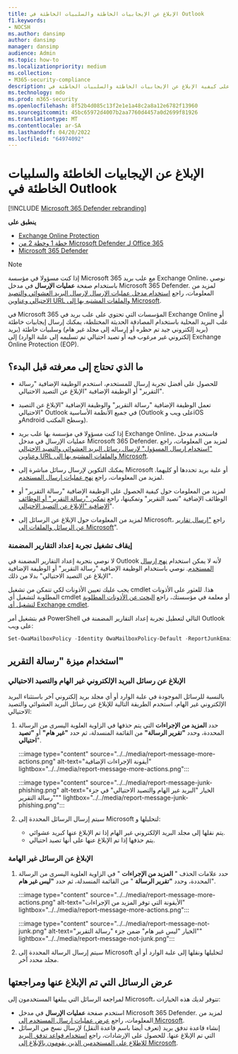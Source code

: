 ```yaml
---
title: الإبلاغ عن الإيجابيات الخاطئة والسلبيات الخاطئة في Outlook
f1.keywords:
- NOCSH
ms.author: dansimp
author: dansimp
manager: dansimp
audience: Admin
ms.topic: how-to
ms.localizationpriority: medium
ms.collection:
- M365-security-compliance
description: تعرف على كيفية الإبلاغ عن الإيجابيات الخاطئة والسلبيات الخاطئة في Outlook باستخدام ميزة "رسالة التقرير".
ms.technology: mdo
ms.prod: m365-security
ms.openlocfilehash: 8f52b4d085c13f2e1e1a48c2a8a12e6782f13960
ms.sourcegitcommit: 45bc65972d4007b2aa7760d4457a0d2699f81926
ms.translationtype: MT
ms.contentlocale: ar-SA
ms.lasthandoff: 04/20/2022
ms.locfileid: "64974092"
---
```

# <a name="report-false-positives-and-false-negatives-in-outlook"></a>الإبلاغ عن الإيجابيات الخاطئة والسلبيات الخاطئة في Outlook

[!INCLUDE [Microsoft 365 Defender rebranding](../includes/microsoft-defender-for-office.md)]

**ينطبق على**
- [Exchange Online Protection](exchange-online-protection-overview.md)
- [خطة 1 وخطة 2 من Microsoft Defender لـ Office 365](defender-for-office-365.md)
- [Microsoft 365 Defender](../defender/microsoft-365-defender.md)

> [!NOTE]
> إذا كنت مسؤولا في مؤسسة Microsoft 365 مع علب بريد Exchange Online، نوصي باستخدام صفحة **عمليات الإرسال** في مدخل Microsoft 365 Defender. لمزيد من المعلومات، راجع [استخدام مدخل عمليات الإرسال لإرسال البريد العشوائي والتصيد الاحتيالي وعناوين URL والملفات المشتبه بها إلى Microsoft](admin-submission.md).

في Microsoft 365 المؤسسات التي تحتوي على علب بريد في Exchange Online أو علب البريد المحلية باستخدام المصادقة الحديثة المختلطة، يمكنك إرسال إيجابيات خاطئة (بريد إلكتروني جيد تم حظره أو إرساله إلى مجلد غير هام) وسلبيات خاطئة (بريد إلكتروني غير مرغوب فيه أو تصيد احتيالي تم تسليمه إلى علبة الوارد) إلى Exchange Online Protection (EOP).

## <a name="what-do-you-need-to-know-before-you-begin"></a>ما الذي تحتاج إلى معرفته قبل البدء؟

- للحصول على أفضل تجربة إرسال للمستخدم، استخدم الوظيفة الإضافية "رسالة التقرير" أو الوظيفة الإضافية "الإبلاغ عن التصيد الاحتيالي".

- تعمل الوظيفة الإضافية "رسالة التقرير" والوظيفة الإضافية "الإبلاغ عن التصيد الاحتيالي" Outlook في جميع الأنظمة الأساسية (Outlook على ويب وiOS وAndroid وسطح المكتب).

- إذا كنت مسؤولا في مؤسسة بها علب بريد Exchange Online، فاستخدم مدخل عمليات الإرسال في مدخل Microsoft 365 Defender. لمزيد من المعلومات، راجع ["استخدام إرسال المسؤول" لإرسال رسائل البريد العشوائي والتصيد الاحتيالي وعناوين URL والملفات المشتبه بها إلى Microsoft](admin-submission.md).

- يمكنك التكوين لإرسال رسائل مباشرة إلى Microsoft أو علبة بريد تحددها أو كليهما. لمزيد من المعلومات، راجع [نهج عمليات إرسال المستخدم](user-submission.md).

- لمزيد من المعلومات حول كيفية الحصول على الوظيفة الإضافية "رسالة التقرير" أو الوظائف الإضافية "تصيد التقرير" وتمكينها، راجع [تمكين "رسالة التقرير" أو الوظائف الإضافية "الإبلاغ عن التصيد الاحتيالي](enable-the-report-message-add-in.md)".

- لمزيد من المعلومات حول الإبلاغ عن الرسائل إلى Microsoft، راجع ["إرسال تقارير عن الرسائل والملفات إلى Microsoft](report-junk-email-messages-to-microsoft.md)".

### <a name="turn-off-the-built-in-reporting-experience"></a>إيقاف تشغيل تجربة إعداد التقارير المضمنة

لا نوصي بتجربة إعداد التقارير المضمنة في Outlook لأنه لا يمكن استخدام [نهج إرسال المستخدم](./user-submission.md). نوصي باستخدام الوظيفة الإضافية "رسالة التقرير" أو الوظيفة الإضافية "الإبلاغ عن التصيد الاحتيالي" بدلا من ذلك.

يجب عليك تعيين الأذونات لكي تتمكن من تشغيل cmdlet هذا. للعثور على الأذونات المطلوبة لتشغيل أي cmdlet أو معلمة في مؤسستك، راجع [البحث عن الأذونات المطلوبة لتشغيل أي Exchange cmdlet](/powershell/exchange/find-exchange-cmdlet-permissions).

قم بتشغيل أمر PowerShell التالي لتعطيل تجربة إعداد التقارير المضمنة في Outlook على ويب:

```powershell
Set-OwaMailboxPolicy -Identity OwaMailboxPolicy-Default -ReportJunkEmailEnabled $false
```

## <a name="use-the-report-message-feature"></a>استخدام ميزة "رسالة التقرير"

### <a name="report-junk-and-phishing-messages"></a>الإبلاغ عن رسائل البريد الإلكتروني غير الهام والتصيد الاحتيالي

بالنسبة للرسائل الموجودة في علبة الوارد أو أي مجلد بريد إلكتروني آخر باستثناء البريد الإلكتروني غير الهام، استخدم الطريقة التالية للإبلاغ عن رسائل البريد العشوائي والتصيد الاحتيالي:

1. حدد **المزيد من الإجراءات** التي يتم حذفها في الزاوية العلوية اليسرى من الرسالة المحددة، وحدد **"تقرير الرسالة"** من القائمة المنسدلة، ثم حدد **"غير هام"** أو **"تصيد احتيالي**".

   :::image type="content" source="../../media/report-message-more-actions.png" alt-text="أيقونة الإجراءات الإضافية" lightbox="../../media/report-message-more-actions.png":::

   :::image type="content" source="../../media/report-message-junk-phishing.png" alt-text="الخيار &quot;البريد غير الهام والتصيد الاحتيالي&quot; في جزء &quot;رسالة التقرير&quot;" lightbox="../../media/report-message-junk-phishing.png":::

2. سيتم إرسال الرسائل المحددة إلى Microsoft لتحليلها و:
   - يتم نقلها إلى مجلد البريد الإلكتروني غير الهام إذا تم الإبلاغ عنها كبريد عشوائي.
   - يتم حذفها إذا تم الإبلاغ عنها على أنها تصيد احتيالي.

### <a name="report-messages-that-are-not-junk"></a>الإبلاغ عن الرسائل غير الهامة

1. حدد علامات الحذف " **المزيد من الإجراءات** " في الزاوية العلوية اليسرى من الرسالة المحددة، وحدد **"تقرير الرسالة** " من القائمة المنسدلة، ثم حدد **"ليس غير هام**".

   :::image type="content" source="../../media/report-message-more-actions.png" alt-text="الأيقونة التي توفر المزيد من الإجراءات" lightbox="../../media/report-message-more-actions.png":::

   :::image type="content" source="../../media/report-message-not-junk.png" alt-text="الخيار &quot;ليس غير هام&quot; ضمن جزء &quot;رسالة التقرير&quot;" lightbox="../../media/report-message-not-junk.png":::

2. سيتم إرسال الرسالة المحددة إلى Microsoft لتحليلها ونقلها إلى علبة الوارد أو أي مجلد محدد آخر.

## <a name="view-and-review-reported-messages"></a>عرض الرسائل التي تم الإبلاغ عنها ومراجعتها

لمراجعة الرسائل التي يبلغها المستخدمون إلى Microsoft، تتوفر لديك هذه الخيارات:

- استخدم صفحة **عمليات الإرسال** في مدخل Microsoft 365 Defender. لمزيد من المعلومات، راجع [عرض عمليات إرسال المستخدم إلى Microsoft](admin-submission.md#view-user-submissions-to-microsoft).
- إنشاء قاعدة تدفق بريد (تعرف أيضا باسم قاعدة النقل) لإرسال نسخ من الرسائل التي تم الإبلاغ عنها. للحصول على الإرشادات، راجع [استخدام قواعد تدفق البريد للاطلاع على المستخدمين الذين يقومون بالإبلاغ إلى Microsoft](/exchange/security-and-compliance/mail-flow-rules/use-rules-to-see-what-users-are-reporting-to-microsoft).

